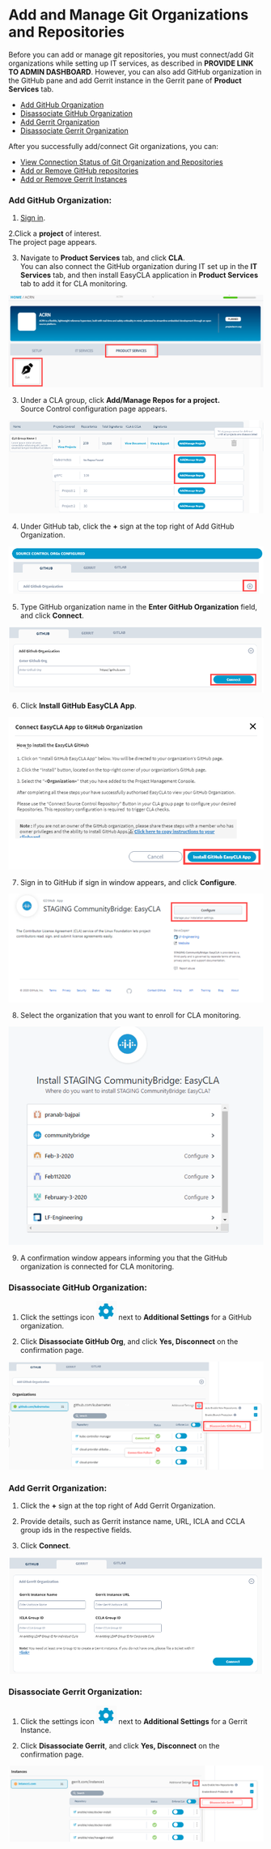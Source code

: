 # Add and Manage Git Organizations and Repositories

Before you can add or manage git repositories, you must connect/add Git organizations while setting up IT services, as described in **PROVIDE LINK TO ADMIN DASHBOARD**. However, you can also add GitHub organization in the GitHub pane and add Gerrit instance in the Gerrit pane of **Product Services** tab.

* [Add GitHub Organization](./#to-add-github-organization)
* [Disassociate GitHub Organization](./#to-disassociate-github-organization)
* [Add Gerrit Organization](./#to-add-gerrit-organization)
* [Disassociate Gerrit Organization](./#to-disassociate-gerrit-organization)

After you successfully add/connect Git organizations, you can:

* [View Connection Status of Git Organization and Repositories](view-connection-status-of-git-organizations-and-repositories.md)
* [Add or Remove GitHub repositories](add-or-remove-git-repositories-for-cla-monitoring.md)
* [Add or Remove Gerrit Instances]()

### Add GitHub Organization:

1. [Sign in](../sign-in-to-project-console.md).

2.Click a **project** of interest.  
The project page appears.

3. Navigate to **Product Services** tab, and click **CLA**.  
You can also connect the GitHub organization during IT set up in the **IT Services** tab, and then install EasyCLA application in **Product Services** tab to add it for CLA monitoring.

![](../../../../.gitbook/assets/cla-product-services.png)

3. Under a CLA group, click **Add/Manage Repos for a project.**  
Source Control configuration page appears.

![Add and Manage Repositories](../../../../.gitbook/assets/add-manage-repositories.png)

4. Under GitHub tab, click the **+** sign at the top right of Add GitHub Organization.

![](../../../../.gitbook/assets/add-github-organization.png)

5. Type GitHub organization name in the **Enter GitHub Organization** field, and click **Connect**.

![](../../../../.gitbook/assets/connect-github-organization.png)

6. Click **Install GitHub EasyCLA App**.

![Install GitHub EasyCLA App](../../../../.gitbook/assets/install-github-easycla-app.png)

7. Sign in to GitHub if sign in window appears, and click **Configure**.

![](../../../../.gitbook/assets/configure-cla-for-github-organization.png)

8. Select the organization that you want to enroll for CLA monitoring.

![Select GitHub Organization](../../../../.gitbook/assets/select-github-organization.png)

9. A confirmation window appears informing you that the GitHub organization is connected for CLA monitoring.

### Disassociate GitHub Organization:

1. Click the settings icon ![](../../../../.gitbook/assets/settings%20%281%29.png) next to **Additional Settings** for a GitHub organization.

2. Click **Disassociate GitHub Org**, and click **Yes, Disconnect** on the confirmation page.

![Disassociate GitHub Organization](../../../../.gitbook/assets/disassociate-github-organization.png)

### Add Gerrit Organization:

 1. Click the **+** sign at the top right of Add Gerrit Organization.

2. Provide details, such as Gerrit instance name, URL, ICLA and CCLA group ids in the respective fields.

3. Click **Connect**.

![](../../../../.gitbook/assets/add-gerrit-organization.png)

### Disassociate Gerrit Organization:

1. Click the settings icon ![](../../../../.gitbook/assets/settings%20%281%29.png) next to **Additional Settings** for a Gerrit Instance.

2. Click **Disassociate Gerrit**, and click **Yes, Disconnect** on the confirmation page.

![](../../../../.gitbook/assets/disassociate-gerrit-organization.png)



